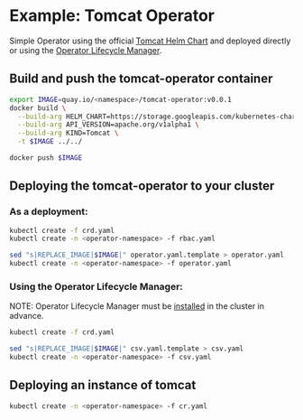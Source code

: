 # Example: Tomcat Operator

Simple Operator using the official [Tomcat Helm Chart](https://github.com/kubernetes/charts/tree/master/stable/tomcat) and deployed directly or using the [Operator Lifecycle Manager](https://github.com/operator-framework/operator-lifecycle-manager).

## Build and push the tomcat-operator container

```sh
export IMAGE=quay.io/<namespace>/tomcat-operator:v0.0.1
docker build \
  --build-arg HELM_CHART=https://storage.googleapis.com/kubernetes-charts/tomcat-0.1.0.tgz \
  --build-arg API_VERSION=apache.org/v1alpha1 \
  --build-arg KIND=Tomcat \
  -t $IMAGE ../../

docker push $IMAGE
```

## Deploying the tomcat-operator to your cluster

### As a deployment:

```sh
kubectl create -f crd.yaml
kubectl create -n <operator-namespace> -f rbac.yaml

sed "s|REPLACE_IMAGE|$IMAGE|" operator.yaml.template > operator.yaml
kubectl create -n <operator-namespace> -f operator.yaml
```

### Using the Operator Lifecycle Manager:

NOTE: Operator Lifecycle Manager must be [installed](https://github.com/operator-framework/operator-lifecycle-manager/blob/master/Documentation/install/install.md) in the cluster in advance.

```sh
kubectl create -f crd.yaml

sed "s|REPLACE_IMAGE|$IMAGE|" csv.yaml.template > csv.yaml
kubectl create -n <operator-namespace> -f csv.yaml
```

## Deploying an instance of tomcat

```sh
kubectl create -n <operator-namespace> -f cr.yaml
```
